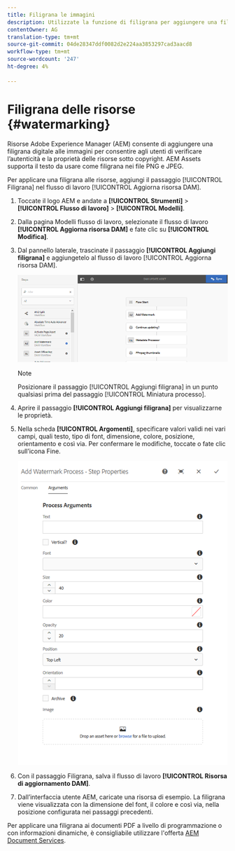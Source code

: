 ```yaml
---
title: Filigrana le immagini
description: Utilizzate la funzione di filigrana per aggiungere una filigrana digitale alle immagini PNG e JPEG.
contentOwner: AG
translation-type: tm+mt
source-git-commit: 04de28347ddf0082d2e224aa3853297cad3aacd8
workflow-type: tm+mt
source-wordcount: '247'
ht-degree: 4%

---
```



# Filigrana delle risorse {#watermarking}

Risorse Adobe Experience Manager (AEM) consente di aggiungere una filigrana digitale alle immagini per consentire agli utenti di verificare l’autenticità e la proprietà delle risorse sotto copyright.  AEM Assets supporta il testo da usare come filigrana nei file PNG e JPEG.

Per applicare una filigrana alle risorse, aggiungi il passaggio [!UICONTROL Filigrana] nel flusso di lavoro [!UICONTROL Aggiorna risorsa DAM].

1. Toccate il logo AEM e andate a **[!UICONTROL Strumenti]** > **[!UICONTROL Flusso di lavoro]** > **[!UICONTROL Modelli]**.
1. Dalla pagina Modelli flusso di lavoro, selezionate il flusso di lavoro **[!UICONTROL Aggiorna risorsa DAM]** e fate clic su **[!UICONTROL Modifica]**.

1. Dal pannello laterale, trascinate il passaggio **[!UICONTROL Aggiungi filigrana]** e aggiungetelo al flusso di lavoro [!UICONTROL Aggiorna risorsa DAM].

   ![Scurisci il passaggio della filigrana nel flusso di lavoro della risorsa di aggiornamento DAM](assets/add_watermark_step_aem_assets.png)

   >[!NOTE]
   >
   >Posizionare il passaggio [!UICONTROL Aggiungi filigrana] in un punto qualsiasi prima del passaggio [!UICONTROL Miniatura processo].

1. Aprire il passaggio **[!UICONTROL Aggiungi filigrana]** per visualizzarne le proprietà.
1. Nella scheda **[!UICONTROL Argomenti]**, specificare valori validi nei vari campi, quali testo, tipo di font, dimensione, colore, posizione, orientamento e così via. Per confermare le modifiche, toccate o fate clic sull’icona Fine.

   ![Fornire gli argomenti nel passaggio Aggiungi filigrana in Risorse](assets/arguments_add_watermark_aem_assets.png)

1. Con il passaggio Filigrana, salva il flusso di lavoro **[!UICONTROL Risorsa di aggiornamento DAM]**.
1. Dall’interfaccia utente AEM, caricate una risorsa di esempio. La filigrana viene visualizzata con la dimensione del font, il colore e così via, nella posizione configurata nei passaggi precedenti.

Per applicare una filigrana ai documenti PDF a livello di programmazione o con informazioni dinamiche, è consigliabile utilizzare l&#39;offerta [AEM Document Services](/help/forms/using/overview-aem-document-services.md).
